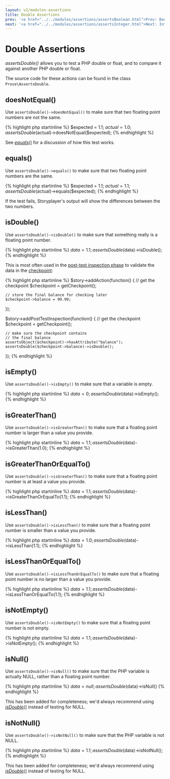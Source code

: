 ```yaml
---
layout: v2/modules-assertions
title: Double Assertions
prev: '<a href="../../modules/assertions/assertsBoolean.html">Prev: Boolean Assertions</a>'
next: '<a href="../../modules/assertions/assertsInteger.html">Next: Integer Assertions</a>'
---
```


# Double Assertions

_assertsDouble()_ allows you to test a PHP double or float, and to compare it against another PHP double or float.

The source code for these actions can be found in the class `Prose\AssertsDouble`.

## doesNotEqual()

Use `assertsDouble()->doesNotEqual()` to make sure that two floating point numbers are not the same.

{% highlight php startinline %}
$expected = 1.1;
$actual   = 1.0;
assertsDouble($actual)->doesNotEqual($expected);
{% endhighlight %}

See _[equals()](#equals)_ for a discussion of how this test works.

## equals()

Use `assertsDouble()->equals()` to make sure that two floating point numbers are the same.

{% highlight php startinline %}
$expected = 1.1;
$actual   = 1.1;
assertsDouble($actual)->equals($expected);
{% endhighlight %}

If the test fails, Storyplayer's output will show the differences between the two numbers.

## isDouble()

Use `assertsDouble()->isDouble()` to make sure that something really is a floating point number.

{% highlight php startinline %}
$data = 1.1;
assertsDouble($data)->isDouble();
{% endhighlight %}

This is most often used in the [post-test inspection phase](../../stories/post-test-inspection.html) to validate the data in the [checkpoint](../../stories/the-checkpoint.html):

{% highlight php startinline %}
$story->addAction(function() {
    // get the checkpoint
    $checkpoint = getCheckpoint();

    // store the final balance for checking later
    $checkpoint->balance = 99.99;
});

$story->addPostTestInspection(function() {
    // get the checkpoint
    $checkpoint = getCheckpoint();

    // make sure the checkpoint contains
    // the final balance
    assertsObject($checkpoint)->hasAttribute("balance");
    assertsDouble($checkpoint->balance)->isDouble();
});
{% endhighlight %}

## isEmpty()

Use `assertsDouble()->isEmpty()` to make sure that a variable is empty.

{% highlight php startinline %}
$data = 0;
assertsDouble($data)->isEmpty();
{% endhighlight %}

## isGreaterThan()

Use `assertsDouble()->isGreaterThan()` to make sure that a floating point number is larger than a value you provide.

{% highlight php startinline %}
$data = 1.1;
assertsDouble($data)->isGreaterThan(1.0);
{% endhighlight %}

## isGreaterThanOrEqualTo()

Use `assertsDouble()->isGreaterThan()` to make sure that a floating point number is at least a value you provide.

{% highlight php startinline %}
$data = 1.1;
assertsDouble($data)->isGreaterThanOrEqualTo(1.1);
{% endhighlight %}

## isLessThan()

Use `assertsDouble()->isLessThan()` to make sure that a floating point number is smaller than a value you provide.

{% highlight php startinline %}
$data = 1.0;
assertsDouble($data)->isLessThan(1.1);
{% endhighlight %}

## isLessThanOrEqualTo()

Use `assertsDouble()->isLessThanOrEqualTo()` to make sure that a floating point number is no larger than a value you provide.

{% highlight php startinline %}
$data = 1.1;
assertsDouble($data)->isLessThanOrEqualTo(1.1);
{% endhighlight %}

## isNotEmpty()

Use `assertsDouble()->isNotEmpty()` to make sure that a floating point number is not empty.

{% highlight php startinline %}
$data = 1.1;
assertsDouble($data)->isNotEmpty();
{% endhighlight %}

## isNull()

Use `assertsDouble()->isNull()` to make sure that the PHP variable is actually NULL, rather than a floating point number.

{% highlight php startinline %}
$data = null;
assertsDouble($data)->isNull()
{% endhighlight %}

This has been added for completeness; we'd always recommend using _[isDouble()](#isdouble)_ instead of testing for NULL.

## isNotNull()

Use `assertsDouble()->isNotNull()` to make sure that the PHP variable is not NULL.

{% highlight php startinline %}
$data = 1.1;
assertsDouble($data)->isNotNull();
{% endhighlight %}

This has been added for completeness; we'd always recommend using _[isDouble()](#isdouble)_ instead of testing for NULL.
